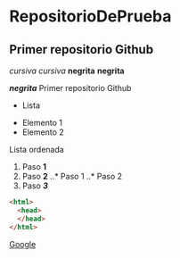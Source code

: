 # RepositorioDePrueba
## Primer repositorio Github
*cursiva* _cursiva_
**negrita** __negrita__

_**negrita**_
Primer repositorio Github

* Lista
+ Elemento 1
+ Elemento 2

Lista ordenada
1. Paso **1**
2. Paso **2**
..* Paso 1
..* Paso 2
3. Paso ***3***


```html
<html>
  <head>
  </head>
</html>
```
[Google](https://www.google.es/?hl=ca "Buscador")
